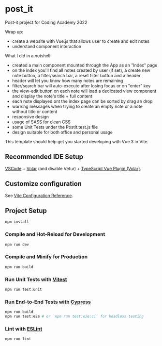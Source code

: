# post_it

Post-it project for Coding Academy 2022


Wrap up: 
- create a website with Vue.js that allows user to create and edit notes
- understand component interaction

What I did in a nutshell: 
- created a main component mounted through the App as an "Index" page
- on the index you'll find all notes created by user (if set), a create new note button, a filter/search bar, a reset filter button and a header
- header will let you know how many notes are remaining
- filter/search bar will auto-execute after losing focus or on "enter" key
- the view-edit button on each note will load a dedicated view component and display the note's title + full content
- each note displayed ont the index page can be sorted by drag an drop
- warning messages when trying to create an empty note or a note without title or content
- responsive design
- usage of SASS for clean CSS
- some Unit Tests under the PostIt.test.js file
- design suitable for both office and personal usage


This template should help get you started developing with Vue 3 in Vite.

## Recommended IDE Setup

[VSCode](https://code.visualstudio.com/) + [Volar](https://marketplace.visualstudio.com/items?itemName=Vue.volar) (and disable Vetur) + [TypeScript Vue Plugin (Volar)](https://marketplace.visualstudio.com/items?itemName=Vue.vscode-typescript-vue-plugin).

## Customize configuration

See [Vite Configuration Reference](https://vitejs.dev/config/).

## Project Setup

```sh
npm install
```

### Compile and Hot-Reload for Development

```sh
npm run dev
```

### Compile and Minify for Production

```sh
npm run build
```

### Run Unit Tests with [Vitest](https://vitest.dev/)

```sh
npm run test:unit
```

### Run End-to-End Tests with [Cypress](https://www.cypress.io/)

```sh
npm run build
npm run test:e2e # or `npm run test:e2e:ci` for headless testing
```

### Lint with [ESLint](https://eslint.org/)

```sh
npm run lint
```
